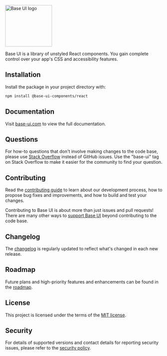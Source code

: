 <!-- markdownlint-disable-next-line -->
<a href="https://base-ui.com" rel="noopener" target="_blank"><img width="150" height="133" src="https://base-ui.com/static/logo.svg" alt="Base UI logo"></a>

Base UI is a library of unstyled React components. You gain complete control over your app's CSS and accessibility features.

## Installation

Install the package in your project directory with:

```bash
npm install @base-ui-components/react
```

## Documentation

<!-- #default-branch-switch -->

Visit [base-ui.com](https://base-ui.com) to view the full documentation.

## Questions

For how-to questions that don't involve making changes to the code base, please use [Stack Overflow](https://stackoverflow.com/questions/tagged/base-ui) instead of GitHub issues.
Use the "base-ui" tag on Stack Overflow to make it easier for the community to find your question.

## Contributing

Read the [contributing guide](/CONTRIBUTING.md) to learn about our development process, how to propose bug fixes and improvements, and how to build and test your changes.

Contributing to Base UI is about more than just issues and pull requests!
There are many other ways to [support Base UI](https://mui.com/material-ui/getting-started/faq/#mui-is-awesome-how-can-i-support-the-project) beyond contributing to the code base.

## Changelog

The [changelog](https://github.com/mui/base-ui/releases) is regularly updated to reflect what's changed in each new release.

## Roadmap

Future plans and high-priority features and enhancements can be found in the [roadmap](https://github.com/orgs/mui/projects/1).

## License

This project is licensed under the terms of the
[MIT license](/LICENSE).

## Security

For details of supported versions and contact details for reporting security issues, please refer to the [security policy](https://github.com/mui/base-ui/security/policy).
